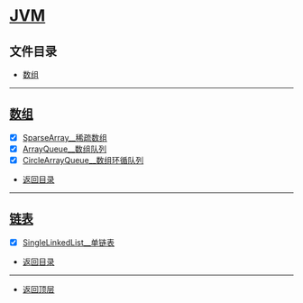 
# [JVM](../README.md)

## 文件目录

- [数组](#数组)

----------------

## [数组](array/src/main/java/com/cpucode)


- [x] [SparseArray__稀疏数组](array/src/main/java/com/cpucode/sparse/array/SparseArray.java)
- [x] [ArrayQueue__数组队列](array/src/main/java/com/cpucode/queue/ArrayQueue.java)
- [x] [CircleArrayQueue__数组环循队列](array/src/main/java/com/cpucode/queue/CircleArrayQueue.java)

- [返回目录](#文件目录)

----------------

## [链表](link_list/src/main/java/com/cpucode)

- [x] [SingleLinkedList__单链表](link_list/src/main/java/com/cpucode/linked/list/SingleLinkedList.java)

- [返回目录](#文件目录)

---------------------

- [返回顶层](../README.md)